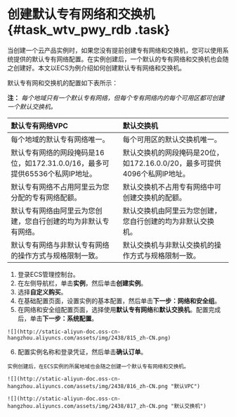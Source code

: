 # 创建默认专有网络和交换机 {#task_wtv_pwy_rdb .task}

当创建一个云产品实例时，如果您没有提前创建专有网络和交换机，您可以使用系统提供的默认专有网络配置。在实例创建后，一个默认的专有网络和交换机也会随之创建好。本文以ECS为例介绍如何创建默认专有网络和交换机。

默认专有网和交换机的配置如下表所示：

**注：** *每个地域只有一个默认专有网络，但每个专有网络内的每个可用区都可创建一个默认交换机。*

|默认专有网络VPC|默认交换机|
|:--------|:----|
|每个地域的默认专有网络唯一。|每个可用区的默认交换机唯一。|
|默认专有网络的网段掩码是16位，如172.31.0.0/16，最多可提供65536个私网IP地址。|默认交换机的网段掩码是20位，如172.16.0.0/20，最多可提供4096个私网IP地址。|
|默认专有网络不占用阿里云为您分配的专有网络配额。|默认交换机不占用专有网络中可创建交换机的配额。|
|默认专有网络由阿里云为您创建，您自行创建的均为非默认专有网络。|默认交换机由阿里云为您创建，您自行创建的均为非默认交换机。|
|默认专有网络与非默认专有网络的操作方式与规格限制一致。|默认交换机与非默认交换机的操作方式与规格限制一致。|

1.   登录ECS管理控制台。 
2.   在左侧导航栏，单击**实例**，然后单击**创建实例**。 
3.   选择**自定义购买**。 
4.   在基础配置页面，设置实例的基本配置，然后单击**下一步：网络和安全组**。 
5.   在网络和安全组配置页面，选择使用**默认专有网络**和**默认交换机**。配置完成后，单击**下一步：系统配置**。 

    ![](http://static-aliyun-doc.oss-cn-hangzhou.aliyuncs.com/assets/img/2438/815_zh-CN.png)

6.   配置实例名称和登录凭证，然后单击**确认订单**。 

    实例创建后，在ECS实例的所属地域也会随之创建一个默认专有网络和交换机。

    ![](http://static-aliyun-doc.oss-cn-hangzhou.aliyuncs.com/assets/img/2438/816_zh-CN.png "默认VPC")

    ![](http://static-aliyun-doc.oss-cn-hangzhou.aliyuncs.com/assets/img/2438/817_zh-CN.png "默认交换机")



